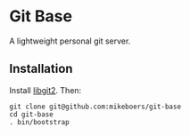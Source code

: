 Git Base
========

A lightweight personal git server.


Installation
------------

Install [libgit2][libgit2]. Then:

~~~
git clone git@github.com:mikeboers/git-base
cd git-base
. bin/bootstrap
~~~

[libgit2]: https://github.com/libgit2/libgit2
